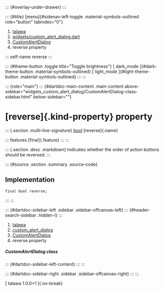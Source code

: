 ::: {#overlay-under-drawer}
:::

::: {#title}
[menu]{#sidenav-left-toggle .material-symbols-outlined role="button"
tabindex="0"}

1.  [talawa](../../index.html)
2.  [widgets/custom_alert_dialog.dart](../../widgets_custom_alert_dialog/)
3.  [CustomAlertDialog](../../widgets_custom_alert_dialog/CustomAlertDialog-class.html)
4.  reverse property

::: self-name
reverse
:::

::: {#theme-button .toggle title="Toggle brightness"}
[ dark_mode ]{#dark-theme-button .material-symbols-outlined} [
light_mode ]{#light-theme-button .material-symbols-outlined}
:::
:::

::: {role="main"}
::: {#dartdoc-main-content .main-content above-sidebar="widgets_custom_alert_dialog/CustomAlertDialog-class-sidebar.html" below-sidebar=""}
<div>

# [reverse]{.kind-property} property

</div>

::: {.section .multi-line-signature}
[bool](https://api.flutter.dev/flutter/dart-core/bool-class.html)
[reverse]{.name}

::: features
[final]{.feature}
:::
:::

::: {.section .desc .markdown}
Indicates whether the order of action buttons should be reversed.
:::

::: {#source .section .summary .source-code}
## Implementation

``` language-dart
final bool reverse;
```
:::
:::

::: {#dartdoc-sidebar-left .sidebar .sidebar-offcanvas-left}
::: {#header-search-sidebar .hidden-l}
:::

1.  [talawa](../../index.html)
2.  [custom_alert_dialog](../../widgets_custom_alert_dialog/)
3.  [CustomAlertDialog](../../widgets_custom_alert_dialog/CustomAlertDialog-class.html)
4.  reverse property

##### CustomAlertDialog class

::: {#dartdoc-sidebar-left-content}
:::
:::

::: {#dartdoc-sidebar-right .sidebar .sidebar-offcanvas-right}
:::
:::

[ talawa 1.0.0+1 ]{.no-break}
